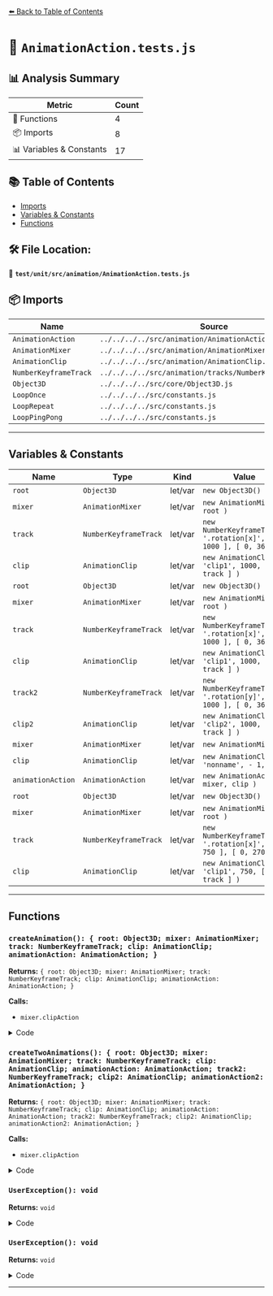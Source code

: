 [⬅️ Back to Table of Contents](../../../../index.md)

# 📄 `AnimationAction.tests.js`

## 📊 Analysis Summary

| Metric | Count |
|--------|-------|
| 🔧 Functions | 4 |
| 📦 Imports | 8 |
| 📊 Variables & Constants | 17 |

## 📚 Table of Contents

- [Imports](#imports)
- [Variables & Constants](#variables-constants)
- [Functions](#functions)

## 🛠️ File Location:
📂 **`test/unit/src/animation/AnimationAction.tests.js`**

## 📦 Imports

| Name | Source |
|------|--------|
| `AnimationAction` | `../../../../src/animation/AnimationAction.js` |
| `AnimationMixer` | `../../../../src/animation/AnimationMixer.js` |
| `AnimationClip` | `../../../../src/animation/AnimationClip.js` |
| `NumberKeyframeTrack` | `../../../../src/animation/tracks/NumberKeyframeTrack.js` |
| `Object3D` | `../../../../src/core/Object3D.js` |
| `LoopOnce` | `../../../../src/constants.js` |
| `LoopRepeat` | `../../../../src/constants.js` |
| `LoopPingPong` | `../../../../src/constants.js` |


---

## Variables & Constants

| Name | Type | Kind | Value | Exported |
|------|------|------|-------|----------|
| `root` | `Object3D` | let/var | `new Object3D()` | ✗ |
| `mixer` | `AnimationMixer` | let/var | `new AnimationMixer( root )` | ✗ |
| `track` | `NumberKeyframeTrack` | let/var | `new NumberKeyframeTrack( '.rotation[x]', [ 0, 1000 ], [ 0, 360 ] )` | ✗ |
| `clip` | `AnimationClip` | let/var | `new AnimationClip( 'clip1', 1000, [ track ] )` | ✗ |
| `root` | `Object3D` | let/var | `new Object3D()` | ✗ |
| `mixer` | `AnimationMixer` | let/var | `new AnimationMixer( root )` | ✗ |
| `track` | `NumberKeyframeTrack` | let/var | `new NumberKeyframeTrack( '.rotation[x]', [ 0, 1000 ], [ 0, 360 ] )` | ✗ |
| `clip` | `AnimationClip` | let/var | `new AnimationClip( 'clip1', 1000, [ track ] )` | ✗ |
| `track2` | `NumberKeyframeTrack` | let/var | `new NumberKeyframeTrack( '.rotation[y]', [ 0, 1000 ], [ 0, 360 ] )` | ✗ |
| `clip2` | `AnimationClip` | let/var | `new AnimationClip( 'clip2', 1000, [ track ] )` | ✗ |
| `mixer` | `AnimationMixer` | let/var | `new AnimationMixer()` | ✗ |
| `clip` | `AnimationClip` | let/var | `new AnimationClip( 'nonname', - 1, [] )` | ✗ |
| `animationAction` | `AnimationAction` | let/var | `new AnimationAction( mixer, clip )` | ✗ |
| `root` | `Object3D` | let/var | `new Object3D()` | ✗ |
| `mixer` | `AnimationMixer` | let/var | `new AnimationMixer( root )` | ✗ |
| `track` | `NumberKeyframeTrack` | let/var | `new NumberKeyframeTrack( '.rotation[x]', [ 0, 750 ], [ 0, 270 ] )` | ✗ |
| `clip` | `AnimationClip` | let/var | `new AnimationClip( 'clip1', 750, [ track ] )` | ✗ |


---

## Functions

### `createAnimation(): { root: Object3D; mixer: AnimationMixer; track: NumberKeyframeTrack; clip: AnimationClip; animationAction: AnimationAction; }`

**Returns:** `{ root: Object3D; mixer: AnimationMixer; track: NumberKeyframeTrack; clip: AnimationClip; animationAction: AnimationAction; }`

**Calls:**

- `mixer.clipAction`

<details><summary>Code</summary>

```typescript
function createAnimation() {

	const root = new Object3D();
	const mixer = new AnimationMixer( root );
	const track = new NumberKeyframeTrack( '.rotation[x]', [ 0, 1000 ], [ 0, 360 ] );
	const clip = new AnimationClip( 'clip1', 1000, [ track ] );

	const animationAction = mixer.clipAction( clip );
	return {
		root: root,
		mixer: mixer,
		track: track,
		clip: clip,
		animationAction: animationAction
	};

}
```
</details>

### `createTwoAnimations(): { root: Object3D; mixer: AnimationMixer; track: NumberKeyframeTrack; clip: AnimationClip; animationAction: AnimationAction; track2: NumberKeyframeTrack; clip2: AnimationClip; animationAction2: AnimationAction; }`

**Returns:** `{ root: Object3D; mixer: AnimationMixer; track: NumberKeyframeTrack; clip: AnimationClip; animationAction: AnimationAction; track2: NumberKeyframeTrack; clip2: AnimationClip; animationAction2: AnimationAction; }`

**Calls:**

- `mixer.clipAction`

<details><summary>Code</summary>

```typescript
function createTwoAnimations() {

	const root = new Object3D();
	const mixer = new AnimationMixer( root );
	const track = new NumberKeyframeTrack( '.rotation[x]', [ 0, 1000 ], [ 0, 360 ] );
	const clip = new AnimationClip( 'clip1', 1000, [ track ] );
	const animationAction = mixer.clipAction( clip );

	const track2 = new NumberKeyframeTrack( '.rotation[y]', [ 0, 1000 ], [ 0, 360 ] );
	const clip2 = new AnimationClip( 'clip2', 1000, [ track ] );
	const animationAction2 = mixer.clipAction( clip2 );

	return {
		root: root,
		mixer: mixer,
		track: track,
		clip: clip,
		animationAction: animationAction,
		track2: track2,
		clip2: clip2,
		animationAction2: animationAction2
	};

}
```
</details>

### `UserException(): void`

**Returns:** `void`

<details><summary>Code</summary>

```typescript
function () {

				this.message = 'AnimationMixer must activate AnimationAction on play.';

			}
```
</details>

### `UserException(): void`

**Returns:** `void`

<details><summary>Code</summary>

```typescript
function () {

				this.message = 'AnimationMixer must deactivate AnimationAction on stop.';

			}
```
</details>


---